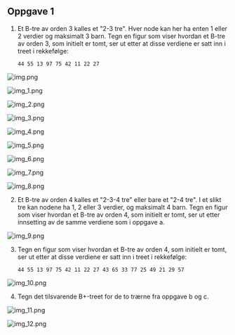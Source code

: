 ## Oppgave 1

1. Et B-tre av orden 3 kalles et "2-3 tre". Hver node kan her ha enten 1 eller 2 verdier og maksimalt 3 barn. Tegn en figur som viser hvordan et B-tre av orden 3, som initielt er tomt, ser ut etter at disse verdiene er satt inn i treet i rekkefølge:

       44 55 13 97 75 42 11 22 27

![img.png](img.png)

![img_1.png](img_1.png)

![img_2.png](img_2.png)

![img_3.png](img_3.png)

![img_4.png](img_4.png)

![img_5.png](img_5.png)

![img_6.png](img_6.png)

![img_7.png](img_7.png)

![img_8.png](img_8.png)

2. Et B-tre av orden 4 kalles et "2-3-4 tre" eller bare et "2-4 tre". I et slikt tre kan nodene ha 1, 2 eller 3 verdier, og maksimalt 4 barn. Tegn en figur som viser hvordan et B-tre av orden 4, som initielt er tomt, ser ut etter innsetting av de samme verdiene som i oppgave a.

![img_9.png](img_9.png)

3. Tegn en figur som viser hvordan et B-tre av orden 4, som initielt er tomt, ser ut etter at disse verdiene er satt inn i treet i rekkefølge:

       44 55 13 97 75 42 11 22 27 43 65 33 77 25 49 21 29 57

![img_10.png](img_10.png)

4. Tegn det tilsvarende B+-treet for de to trærne fra oppgave b og c.

![img_11.png](img_11.png)

![img_12.png](img_12.png)